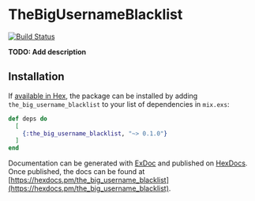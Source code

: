 # TheBigUsernameBlacklist
[![Build Status](https://travis-ci.org/dcrtantuco/the-big-username-blacklist.svg?branch=master)](https://travis-ci.org/dcrtantuco/the-big-username-blacklist)

**TODO: Add description**

## Installation

If [available in Hex](https://hex.pm/docs/publish), the package can be installed
by adding `the_big_username_blacklist` to your list of dependencies in `mix.exs`:

```elixir
def deps do
  [
    {:the_big_username_blacklist, "~> 0.1.0"}
  ]
end
```

Documentation can be generated with [ExDoc](https://github.com/elixir-lang/ex_doc)
and published on [HexDocs](https://hexdocs.pm). Once published, the docs can
be found at [https://hexdocs.pm/the_big_username_blacklist](https://hexdocs.pm/the_big_username_blacklist).


